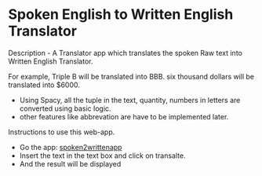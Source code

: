 # Spoken English to Written English Translator
 Description - A Translator app which translates the spoken Raw text into Written English Translator.
 
 For example, Triple B will be translated into BBB.
 six thousand dollars will be translated into $6000.
 
 
 
- Using Spacy, all the tuple in the text, quantity, numbers in letters are converted using basic logic.
- other features like abbrevation are have to be implemented later.


Instructions to use this web-app.

- Go the app: [spoken2writtenapp](https://spoken2writtenapp.herokuapp.com/)
- Insert the text in the text box and click on transalte.
- And the result will be displayed
